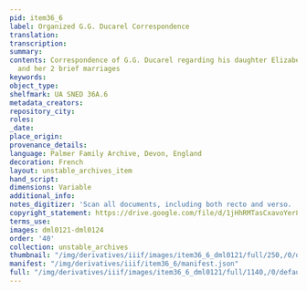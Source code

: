 ```yaml
---
pid: item36_6
label: Organized G.G. Ducarel Correspondence
translation:
transcription:
summary:
contents: Correspondence of G.G. Ducarel regarding his daughter Elizabeth, Betsy,
  and her 2 brief marriages
keywords:
object_type:
shelfmark: UA SNED 36A.6
metadata_creators:
repository_city:
roles:
_date:
place_origin:
provenance_details:
language: Palmer Family Archive, Devon, England
decoration: French
layout: unstable_archives_item
hand_script:
dimensions: Variable
additional_info:
notes_digitizer: 'Scan all documents, including both recto and verso. '
copyright_statement: https://drive.google.com/file/d/1jHhRMTasCxavoYer89Wn8_Xn65nL0sW0/view?usp=sharing
terms_use:
images: dml0121-dml0124
order: '40'
collection: unstable_archives
thumbnail: "/img/derivatives/iiif/images/item36_6_dml0121/full/250,/0/default.jpg"
manifest: "/img/derivatives/iiif/item36_6/manifest.json"
full: "/img/derivatives/iiif/images/item36_6_dml0121/full/1140,/0/default.jpg"
---
```

